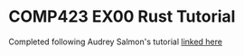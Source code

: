 ﻿# COMP423 EX00 Rust Tutorial

Completed following Audrey Salmon's tutorial [linked here](https://asalmon1.github.io/comp423-course-notes/tutorials/rust-setup/)
